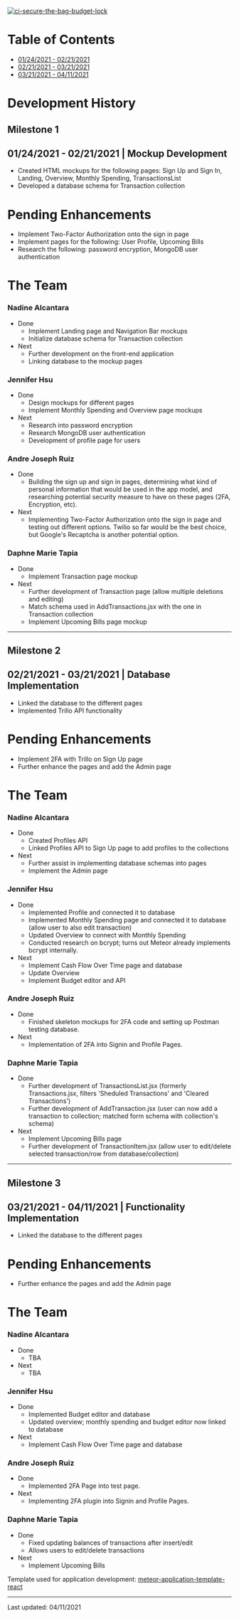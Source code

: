 [![ci-secure-the-bag-budget-lock](https://github.com/secure-the-bag/budget-lock/actions/workflows/ci.yml/badge.svg)](https://github.com/secure-the-bag/budget-lock/actions/workflows/ci.yml)

# Table of Contents
* [01/24/2021 - 02/21/2021](#milestone-1)
* [02/21/2021 - 03/21/2021](#milestone-2)
* [03/21/2021 - 04/11/2021](#milestone-3)

# Development History
## Milestone 1
## 01/24/2021 - 02/21/2021 | Mockup Development
* Created HTML mockups for the following pages: Sign Up and Sign In, Landing, Overview, Monthly Spending, TransactionsList
* Developed a database schema for Transaction collection

# Pending Enhancements
* Implement Two-Factor Authorization onto the sign in page
* Implement pages for the following: User Profile, Upcoming Bills
* Research the following: password encryption, MongoDB user authentication

# The Team
### Nadine Alcantara
* Done
  * Implement Landing page and Navigation Bar mockups  
  * Initialize database schema for Transaction collection
* Next
  * Further development on the front-end application
  * Linking database to the mockup pages

### Jennifer Hsu
* Done
  * Design mockups for different pages
  * Implement Monthly Spending and Overview page mockups
* Next
  * Research into password encryption
  * Research MongoDB user authentication 
  * Development of profile page for users

### Andre Joseph Ruiz
* Done
  * Building the sign up and sign in pages, determining what kind of personal information that would be used in the app model, and researching potential security measure to have on these pages (2FA, Encryption, etc).
* Next
  * Implementing Two-Factor Authorization onto the sign in page and testing out different options. Twilio so far would be the best choice, but Google's Recaptcha is another potential option.

### Daphne Marie Tapia
* Done
  * Implement Transaction page mockup
* Next
  * Further development of Transaction page (allow multiple deletions and editing)
  * Match schema used in AddTransactions.jsx with the one in Transaction collection
  * Implement Upcoming Bills page mockup  

***

## Milestone 2
## 02/21/2021 - 03/21/2021 | Database Implementation
* Linked the database to the different pages
* Implemented Trillo API functionality

# Pending Enhancements
* Implement 2FA with Trillo on Sign Up page
* Further enhance the pages and add the Admin page

# The Team
### Nadine Alcantara
* Done
  * Created Profiles API
  * Linked Profiles API to Sign Up page to add profiles to the collections 
* Next
  * Further assist in implementing database schemas into pages
  * Implement the Admin page 

### Jennifer Hsu
* Done
  * Implemented Profile and connected it to database
  * Implemented Monthly Spending page and connected it to database (allow user to also edit transaction)
  * Updated Overview to connect with Monthly Spending
  * Conducted research on bcrypt; turns out Meteor already implements bcrypt internally.
* Next
  * Implement Cash Flow Over Time page and database
  * Update Overview
  * Implement Budget editor and API

### Andre Joseph Ruiz
* Done
  * Finished skeleton mockups for 2FA code and setting up Postman testing database.
* Next
  * Implementation of 2FA into Signin and Profile Pages.

### Daphne Marie Tapia
* Done
  * Further development of TransactionsList.jsx (formerly Transactions.jsx, filters 'Sheduled Transactions' and 'Cleared Transactions')
  * Further development of AddTransaction.jsx (user can now add a transaction to collection; matched form schema with collection's schema)
* Next
  * Implement Upcoming Bills page 
  * Further development of TransactionItem.jsx (allow user to edit/delete selected transaction/row from database/collection)

***

## Milestone 3
## 03/21/2021 - 04/11/2021 | Functionality Implementation
* Linked the database to the different pages

# Pending Enhancements
* Further enhance the pages and add the Admin page

# The Team
### Nadine Alcantara
* Done
  * TBA
* Next
  * TBA

### Jennifer Hsu
* Done
  * Implemented Budget editor and database
  * Updated overview; monthly spending and budget editor now linked to database
* Next
  * Implement Cash Flow Over Time page and database

### Andre Joseph Ruiz
* Done
  * Implemented 2FA Page into test page.
* Next
  * Implementing 2FA plugin into Signin and Profile Pages.

### Daphne Marie Tapia
* Done
  * Fixed updating balances of transactions after insert/edit
  * Allows users to edit/delete transactions
* Next
  * Implement Upcoming Bills


Template used for application development: [meteor-application-template-react](http://ics-software-engineering.github.io/meteor-application-template-react/)

***

Last updated: 04/11/2021
